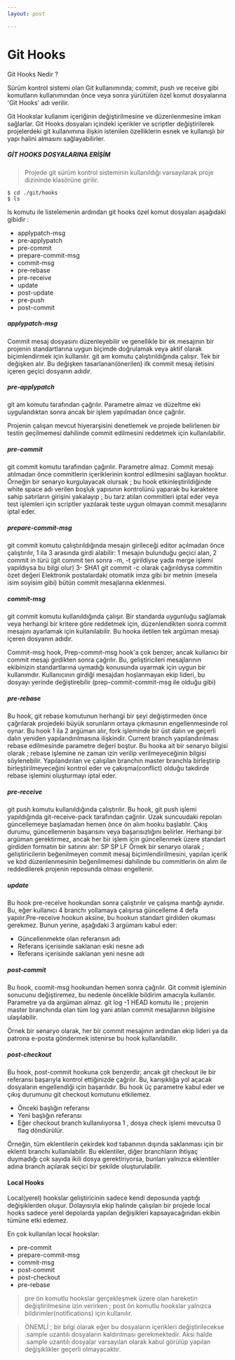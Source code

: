 ```yaml
---
layout: post

---
```



# Git Hooks 

Git Hooks Nedir ? 

Sürüm kontrol sistemi olan Git kullanımında;  commit, push ve receive gibi komutların kullanımından önce veya sonra yürütülen özel komut dosyalarına 'Git Hooks' adı verilir.

Git Hookslar kullanım içeriğinin değiştirilmesine ve düzenlenmesine imkan sağlarlar. Git Hooks dosyaları içindeki içerikler ve scriptler değiştirilerek projelerdeki git kullanımına ilişkin  istenilen özelliklerin esnek ve kullanışlı bir yapı halini almasını sağlayabilirler. 

##### GİT HOOKS DOSYALARINA ERİŞİM
> Projede git sürüm kontrol sisteminin kullanıldığı varsayılarak proje dizininde klasörüne girilir.

```
$ cd ./git/hooks
$ ls
```
ls komutu ile listelemenin ardından git hooks özel komut dosyaları aşağıdaki gibidir :

- applypatch-msg
- pre-applypatch 
- pre-commit
- prepare-commit-msg
- commit-msg
- pre-rebase
- pre-receive
- update
- post-update
- pre-push 
- post-commit

##### applypatch-msg 

Commit mesaj dosyasını düzenleyebilir ve genellikle bir ek mesajının bir projenin standartlarına uygun biçimde doğrulamak veya aktif olarak biçimlendirmek için kullanılır. 
git am komutu çalıştırıldığında çalışır. Tek bir değişken alır. Bu değişken tasarlanan(önerilen) ilk commit mesaj iletisini içeren geçici dosyanın adıdır.


##### pre-applypatch

git am komutu tarafından çağrılır.
Parametre almaz ve düzeltme eki uygulandıktan sonra ancak bir işlem yapılmadan önce çağrılır.

Projenin çalışan mevcut hiyerarşisini denetlemek ve projede belirlenen bir testin geçilmemesi dahilinde commit edilmesini reddetmek için kullanılabilir.

##### pre-commit 

git commit komutu tarafından çağırılır. 
Parametre almaz. Commit mesajı atılmadan önce commitlerin içeriklerinin kontrol edilmesini sağlayan hooktur.
Örneğin bir senaryo kurgulayacak olursak ; bu hook etkinleştirildiğinde white space adı verilen boşluk yapısının kontrolünü yaparak bu karaktere sahip satırların girişini yakalayıp ; bu tarz atılan commitleri iptal eder veya test işlemleri için scriptler yazılarak teste uygun olmayan commit mesajlarını iptal eder.

#####  prepare-commit-msg

git commit komutu çalıştırıldığında mesajın girileceği editor açılmadan önce çalıştırılır, 1 ila 3 arasında girdi alabilir: 1 mesajın bulunduğu geçici alan, 2 commit in türü (git commit ten sonra -m, -t girildiyse yada merge işlemi yapıldıysa bu bilgi olur) 3- SHA1 git commit -c olarak çağırıldıysa commitin özet değeri
Elektronik postalardaki otomatik imza gibi bir metnin (mesela isim soyisim gibi) bütün commit mesajlarına eklenmesi.

##### commit-msg

git commit komutu kullanıldığında çalışır.
Bir standarda uygunluğu sağlamak veya herhangi bir kritere göre reddetmek için, düzenlendikten sonra commit mesajını ayarlamak için kullanılabilir. 
Bu hooka iletilen tek argüman mesajı içeren dosyanın adıdır.

Commit-msg hook, Prep-commit-msg hook'a çok benzer, ancak kullanıcı bir commit mesajı girdikten sonra çağrılır.
Bu, geliştiricileri mesajlarının ekibinizin standartlarına uymadığı konusunda uyarmak için uygun bir kullanımdır. Kullanıcının girdiği mesajdan hoşlanmayan ekip lideri, bu dosyayı yerinde değiştirebilir (prep-commit-commit-msg ile olduğu gibi)

##### pre-rebase

Bu hook, git rebase komutunun herhangi bir şeyi değiştirmeden önce çağrılarak projedeki büyük sorunların ortaya çıkmasının engellenmesinde rol oynar.
Bu hook 1 ila 2 argüman alır, fork işleminde bir üst dalın ve geçerli dalın yeniden yapılandırılmasına ilişkindir. Current branch yapılandırılması rebase edilmesinde parametre değeri boştur.
Bu hooka ait bir senaryo bilgisi olarak ; rebase işlemine ne zaman izin verilip verilmeyeceğinin bilgisi söylenebilir. Yapılandırılan ve çalışılan branchın master branchla birleştirip birleştirilmeyeceğini kontrol eder ve çakışma(conflict) olduğu takdirde rebase işlemini oluşturmayı iptal eder.

#####  pre-receive

git push komutu kullanıldığında çalıştırılır.
Bu hook, git push işlemi yapıldığında git-receive-pack tarafından çağrılır. Uzak suncuudaki repoları güncellemeye başlamadan hemen önce ön alım hooku başlatılır. Çıkış durumu, güncellemenin başarısını veya başarısızlığını belirler.
Herhangi bir argüman gerektirmez, ancak her bir işlem için güncellenmek üzere standart girdiden formatın bir satırını alır:
<old-value> SP <new-value> SP <ref-name> LF
Örnek bir senaryo olarak ; geliştiricilerin beğenilmeyen commit mesaj biçimlendirilmesini, yapılan içerik ve kod düzenlenmesinin beğenilmemesi dahilinde bu commitlerin ön alım ile reddedilerek projenin reposunda olması engellenir.

##### update 

Bu hook pre-receive hookundan sonra çalıştırılır ve çalışma mantığı aynıdır.
Bu, eğer kullanıcı 4 branchı yollamaya çalışırsa güncelleme 4 defa yapılır.Pre-receive hookun aksine, bu hookun standart girdiden okuması gerekmez. Bunun yerine, aşağıdaki 3 argümanı kabul eder:


- Güncellenmekte olan referansın adı
- Referans içerisinde saklanan eski nesne adı
- Referans içerisinde saklanan yeni nesne adı

##### post-commit

Bu hook, coomit-msg hookundan hemen sonra çağrılır. Git commit işleminin sonucunu değiştiremez, bu nedenle öncelikle bildirim amacıyla kullanılır.
Parametre ya da argüman almaz. 
git log -1 HEAD komutu ile ; projenin master branchında olan tüm log yani atılan commit mesajlarının bilgisine ulaşılabilir.

Örnek bir senaryo olarak, her bir commit mesajının ardından ekip lideri ya da patrona e-posta göndermek istenirse bu hook kullanılabilir.

##### post-checkout

Bu hook, post-commit hookuna çok benzerdir; ancak git checkout ile bir referansı başarıyla kontrol ettiğinizde çağrılır. Bu, karışıklığa yol açacak dosyaların engellendiği için başarılıdır.
Bu hook üç parametre kabul eder ve çıkış durumunu git checkout komutunu etkilemez.

- Önceki başlığın referansı
- Yeni başlığın referansı 
- Eğer checkout branch kullanılıyorsa 1 , dosya check işlemi mevcutsa 0 flag döndürülür.

Örneğin, tüm eklentilerin çekirdek kod tabanının dışında saklanması için bir eklenti branchı kullanılabilir. Bu eklentiler, diğer branchların ihtiyaç duymadığı çok sayıda ikili dosya gerektiriyorsa, bunları yalnızca eklentiler adına branch açılarak seçici bir şekilde oluşturulabilir.



#### Local Hooks

Local(yerel) hookslar geliştiricinin sadece kendi deposunda yaptığı değişiklerden oluşur. Dolayısıyla ekip halinde çalışılan bir projede local hooks sadece yerel depolarda yapılan değişikleri kapsayacağından ekibin tümüne etki edemez.

En çok kullanılan local hookslar:
- pre-commit
- prepare-commit-msg
- commit-msg
- post-commit
- post-checkout
- pre-rebase


> pre ön komutlu hookslar gerçekleşmek üzere olan hareketin değiştirilmesine izin verirken ; post ön komutlu hookslar yalnızca bildirimler(notifications) için kullanılır.

> ÖNEMLİ ; bir bilgi olarak eğer bu dosyaların içerikleri değiştirilecekse .sample uzantılı dosyaların kaldırılması gerekmektedir. Aksi halde .sample uzantılı dosyalar varsayılan olarak kabul görülüp yapılan değişiklikler geçerli olmayacaktır.


